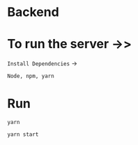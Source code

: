 # Backend
# To run the server ->>
`Install Dependencies` -> 

`Node, npm, yarn`
# Run 
`yarn`

`yarn start`
